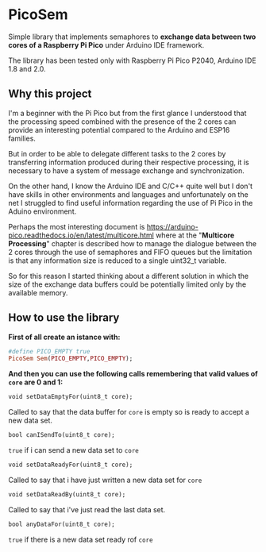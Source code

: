 # PicoSem
Simple library that implements semaphores to **exchange data between two cores of a Raspberry Pi Pico** under Arduino IDE framework.

The library has been tested only with Raspberry Pi Pico P2040,  Arduino IDE 1.8 and 2.0.

## **Why this project**
I'm a beginner with the Pi Pico but from the first glance I understood that the processing speed combined with the presence of the 2 cores can provide an interesting potential compared to the Arduino and ESP16 families.

But in order to be able to delegate different tasks to the 2 cores by transferring information produced during their respective processing, it is necessary to have a system of message exchange and synchronization.

On the other hand, I know the Arduino IDE and C/C++ quite well but I don't have skills in other environments and languages and unfortunately on the net I struggled to find useful information regarding the use of Pi Pico in the Aduino environment.

Perhaps the most interesting document is https://arduino-pico.readthedocs.io/en/latest/multicore.html where at the "**Multicore Processing**" chapter is described how to manage the dialogue between the 2 cores through the use of semaphores and FIFO queues but the limitation is that any information size is reduced to a single uint32_t variable.

So for this reason I started thinking about a different solution in which the size of the exchange data buffers could be potentially limited only by the available memory.

## **How to use the library**
**First of all create an istance with:**
```ruby
#define PICO_EMPTY true
PicoSem Sem(PICO_EMPTY,PICO_EMPTY);
```
**And then you can use the following calls remembering that valid values of `core` are 0 and 1:**
```ruby
void setDataEmptyFor(uint8_t core);
```
Called to say that the data buffer for `core` is empty so is ready to accept a new data set.
```ruby
bool canISendTo(uint8_t core);
```
`true` if i can send a new data set to `core`
```ruby
void setDataReadyFor(uint8_t core);
```
Called to say that i have just written a new data set for `core`
```ruby
void setDataReadBy(uint8_t core);
```
Called to say that i've just read the last data set.
```ruby
bool anyDataFor(uint8_t core);
```
`true` if there is a new data set ready rof `core`

